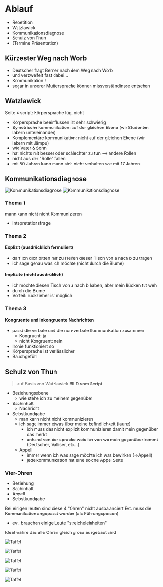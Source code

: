 # Ablauf
- Repetition
- Watzlawick
- Kommunikationsdiagnose
- Schulz von Thun
- (Termine Präsentation)

## Kürzester Weg nach Worb
- Deutscher fragt Berner nach dem Weg nach Worb
- und verzweifelt fast dabei...
- Kommunikation !
- sogar in unserer Muttersprache können missverständinsse entsehen

## Watzlawick
Seite 4 script: Körpersprache lügt nicht
- Körpersprache beeinflussen ist sehr schwierig
- Symetrische kommunikation: auf der gleichen Ebene (wir Studenten labern untereinander)
- Komplementäre kommunikation: nicht auf der gleichen Ebene (wir labern mit Jämpu)
 - wie Vater & Sohn
 - hat nichts mit besser oder schlechter zu tun --> andere Rollen
  - nicht aus der "Rolle" fallen
  - mit 50 Jahren kann mann sich nicht verhalten wie mit 17 Jahren

## Kommunikationsdiagnose
![Kommunikationsdiagnose](pics/kommunikationsdiagnose1.jpg)
![Kommunikationsdiagnose](pics/kommunikationsdiagnose2.jpg)

### Thema 1
mann kann nicht nicht Kommunizieren
  - intepretationsfrage

### Thema 2
#### Explizit (ausdrücklich formuliert)
  - darf ich dich bitten mir zu Helfen diesen Tisch von a nach b zu tragen
  - ich sage genau was ich möchte (nicht durch die Blume)
#### Implizite (nicht ausdrüklich)
  - ich möchte diesen Tisch von a nach b haben, aber mein Rücken tut weh
  - durch die Blume
  - Vorteil: rückzieher ist möglich

### Thema 3
#### Kongruente und inkongruente Nachrichten
- passt die verbale und die non-verbale Kommunikation zusammen
  - Kongruent: ja
  - nicht Kongruent: nein
- Ironie funktioniert so
- Körpersprache ist verlässlicher
- Bauchgefühl

## Schulz von Thun
> auf Basis von Watzlawick
**BILD vom Script**

- Beziehungsebene
  - wie stehe ich zu meinem gegenüber
- Sachinhalt
  -  Nachricht
- Selbstkundgabe
  - man kann nicht nicht kommunizieren
  - ich sage immer etwas über meine befindlichkeit (laune)
    - ich muss das nicht explizit kommunizieren damit mein gegenüber das merkt
    - anhand von der sprache weis ich von wo mein gegenüber kommt (Deutscher, Valliser, etc...)
  - Appell
    - immer wenn ich was sage möchte ich was bewirken (->Appell)
    - jede kommunikation hat eine solche Appel Seite

### Vier-Ohren
- Beziehung
- Sachinhalt
- Appell
- Selbstkundgabe

Bei einigen leuten sind diese 4 "Ohren" nicht ausbalanciert
Evt. muss die Kommunikation angepasst werden (als Führungsperson)
  - evt. brauchen einige Leute "streicheleinheiten"

Ideal währe das alle Ohren gleich gross ausgebaut sind

![Taffel](pics/taffel.jpg)

![Taffel](pics/kapitel91.jpg)

![Taffel](pics/kapitel92.jpg)

![Taffel](pics/kapitel93.jpg)

![Taffel](pics/stoerung-kommunikation.jpg)
